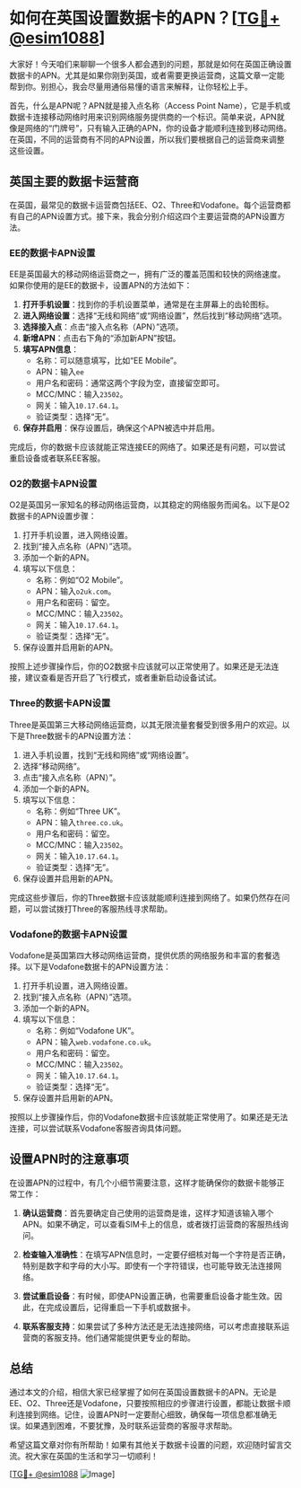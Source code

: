 # 如何在英国设置数据卡的APN？[[TG💪+ @esim1088](https://t.me/s/esim1088)]

大家好！今天咱们来聊聊一个很多人都会遇到的问题，那就是如何在英国正确设置数据卡的APN。尤其是如果你刚到英国，或者需要更换运营商，这篇文章一定能帮到你。别担心，我会尽量用通俗易懂的语言来解释，让你轻松上手。

首先，什么是APN呢？APN就是接入点名称（Access Point Name），它是手机或数据卡连接移动网络时用来识别网络服务提供商的一个标识。简单来说，APN就像是网络的“门牌号”，只有输入正确的APN，你的设备才能顺利连接到移动网络。在英国，不同的运营商有不同的APN设置，所以我们要根据自己的运营商来调整这些设置。

## 英国主要的数据卡运营商

在英国，最常见的数据卡运营商包括EE、O2、Three和Vodafone。每个运营商都有自己的APN设置方式。接下来，我会分别介绍这四个主要运营商的APN设置方法。

### EE的数据卡APN设置

EE是英国最大的移动网络运营商之一，拥有广泛的覆盖范围和较快的网络速度。如果你使用的是EE的数据卡，设置APN的方法如下：

1. **打开手机设置**：找到你的手机设置菜单，通常是在主屏幕上的齿轮图标。
2. **进入网络设置**：选择“无线和网络”或“网络设置”，然后找到“移动网络”选项。
3. **选择接入点**：点击“接入点名称（APN）”选项。
4. **新增APN**：点击右下角的“添加新APN”按钮。
5. **填写APN信息**：
   - 名称：可以随意填写，比如“EE Mobile”。
   - APN：输入`ee`
   - 用户名和密码：通常这两个字段为空，直接留空即可。
   - MCC/MNC：输入`23502`。
   - 网关：输入`10.17.64.1`。
   - 验证类型：选择“无”。
6. **保存并启用**：保存设置后，确保这个APN被选中并启用。

完成后，你的数据卡应该就能正常连接EE的网络了。如果还是有问题，可以尝试重启设备或者联系EE客服。

### O2的数据卡APN设置

O2是英国另一家知名的移动网络运营商，以其稳定的网络服务而闻名。以下是O2数据卡的APN设置步骤：

1. 打开手机设置，进入网络设置。
2. 找到“接入点名称（APN）”选项。
3. 添加一个新的APN。
4. 填写以下信息：
   - 名称：例如“O2 Mobile”。
   - APN：输入`o2uk.com`。
   - 用户名和密码：留空。
   - MCC/MNC：输入`23502`。
   - 网关：输入`10.17.64.1`。
   - 验证类型：选择“无”。
5. 保存设置并启用新的APN。

按照上述步骤操作后，你的O2数据卡应该就可以正常使用了。如果还是无法连接，建议查看是否开启了飞行模式，或者重新启动设备试试。

### Three的数据卡APN设置

Three是英国第三大移动网络运营商，以其无限流量套餐受到很多用户的欢迎。以下是Three数据卡的APN设置方法：

1. 进入手机设置，找到“无线和网络”或“网络设置”。
2. 选择“移动网络”。
3. 点击“接入点名称（APN）”。
4. 添加一个新的APN。
5. 填写以下信息：
   - 名称：例如“Three UK”。
   - APN：输入`three.co.uk`。
   - 用户名和密码：留空。
   - MCC/MNC：输入`23502`。
   - 网关：输入`10.17.64.1`。
   - 验证类型：选择“无”。
6. 保存设置并启用新的APN。

完成这些步骤后，你的Three数据卡应该就能顺利连接到网络了。如果仍然存在问题，可以尝试拨打Three的客服热线寻求帮助。

### Vodafone的数据卡APN设置

Vodafone是英国第四大移动网络运营商，提供优质的网络服务和丰富的套餐选择。以下是Vodafone数据卡的APN设置方法：

1. 打开手机设置，进入网络设置。
2. 找到“接入点名称（APN）”选项。
3. 添加一个新的APN。
4. 填写以下信息：
   - 名称：例如“Vodafone UK”。
   - APN：输入`web.vodafone.co.uk`。
   - 用户名和密码：留空。
   - MCC/MNC：输入`23502`。
   - 网关：输入`10.17.64.1`。
   - 验证类型：选择“无”。
5. 保存设置并启用新的APN。

按照以上步骤操作后，你的Vodafone数据卡应该就能正常使用了。如果还是无法连接，可以尝试联系Vodafone客服咨询具体问题。

## 设置APN时的注意事项

在设置APN的过程中，有几个小细节需要注意，这样才能确保你的数据卡能够正常工作：

1. **确认运营商**：首先要确定自己使用的运营商是谁，这样才知道该输入哪个APN。如果不确定，可以查看SIM卡上的信息，或者拨打运营商的客服热线询问。
   
2. **检查输入准确性**：在填写APN信息时，一定要仔细核对每一个字符是否正确，特别是数字和字母的大小写。即使有一个字符错误，也可能导致无法连接网络。

3. **尝试重启设备**：有时候，即使APN设置正确，也需要重启设备才能生效。因此，在完成设置后，记得重启一下手机或数据卡。

4. **联系客服支持**：如果尝试了多种方法还是无法连接网络，可以考虑直接联系运营商的客服支持。他们通常能提供更专业的帮助。

## 总结

通过本文的介绍，相信大家已经掌握了如何在英国设置数据卡的APN。无论是EE、O2、Three还是Vodafone，只要按照相应的步骤进行设置，都能让数据卡顺利连接到网络。记住，设置APN时一定要耐心细致，确保每一项信息都准确无误。如果遇到困难，不要犹豫，及时联系运营商的客服寻求帮助。

希望这篇文章对你有所帮助！如果有其他关于数据卡设置的问题，欢迎随时留言交流。祝大家在英国的生活和学习一切顺利！

[[TG💪+ @esim1088](https://t.me/s/esim1088) ![Image](https://i.postimg.cc/4NQfJmqS/Snipaste-2025-05-13-00-14-12.png)]